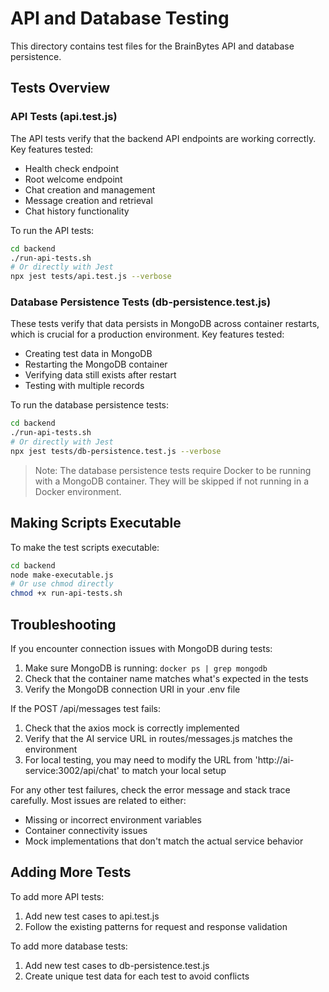 # API and Database Testing

This directory contains test files for the BrainBytes API and database persistence.

## Tests Overview

### API Tests (api.test.js)

The API tests verify that the backend API endpoints are working correctly. Key features tested:

- Health check endpoint
- Root welcome endpoint
- Chat creation and management
- Message creation and retrieval
- Chat history functionality

To run the API tests:

```bash
cd backend
./run-api-tests.sh
# Or directly with Jest
npx jest tests/api.test.js --verbose
```

### Database Persistence Tests (db-persistence.test.js)

These tests verify that data persists in MongoDB across container restarts, which is crucial for a production environment. Key features tested:

- Creating test data in MongoDB
- Restarting the MongoDB container
- Verifying data still exists after restart
- Testing with multiple records

To run the database persistence tests:

```bash
cd backend
./run-api-tests.sh
# Or directly with Jest
npx jest tests/db-persistence.test.js --verbose
```

> Note: The database persistence tests require Docker to be running with a MongoDB container. They will be skipped if not running in a Docker environment.

## Making Scripts Executable

To make the test scripts executable:

```bash
cd backend
node make-executable.js
# Or use chmod directly
chmod +x run-api-tests.sh
```

## Troubleshooting

If you encounter connection issues with MongoDB during tests:

1. Make sure MongoDB is running: `docker ps | grep mongodb`
2. Check that the container name matches what's expected in the tests
3. Verify the MongoDB connection URI in your .env file

If the POST /api/messages test fails:

1. Check that the axios mock is correctly implemented
2. Verify that the AI service URL in routes/messages.js matches the environment
3. For local testing, you may need to modify the URL from 'http://ai-service:3002/api/chat' to match your local setup

For any other test failures, check the error message and stack trace carefully. Most issues are related to either:

- Missing or incorrect environment variables
- Container connectivity issues
- Mock implementations that don't match the actual service behavior

## Adding More Tests

To add more API tests:

1. Add new test cases to api.test.js
2. Follow the existing patterns for request and response validation

To add more database tests:

1. Add new test cases to db-persistence.test.js
2. Create unique test data for each test to avoid conflicts
